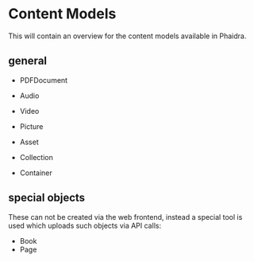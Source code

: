 Content Models
======

This will contain an overview for the content models available in Phaidra.

general
-----
* PDFDocument
* Audio
* Video
* Picture
* Asset

* Collection
* Container

special objects
----
These can not be created via the web frontend, instead a special tool is used which uploads such objects via API calls:
* Book
* Page
